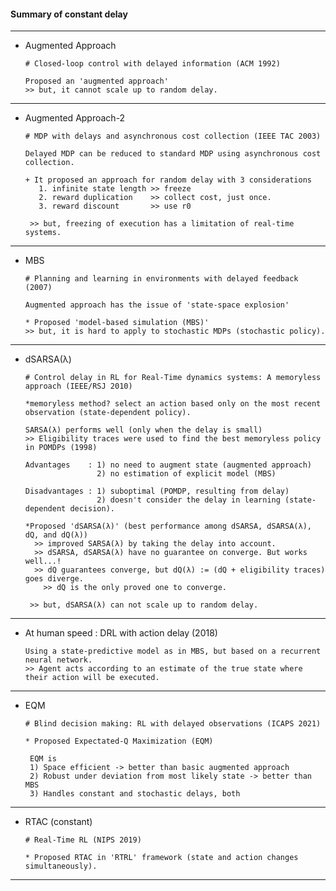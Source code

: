 #### Summary of constant delay 

---

- Augmented Approach  

      # Closed-loop control with delayed information (ACM 1992)
 
      Proposed an 'augmented approach'
      >> but, it cannot scale up to random delay.

---

- Augmented Approach-2

      # MDP with delays and asynchronous cost collection (IEEE TAC 2003)

      Delayed MDP can be reduced to standard MDP using asynchronous cost collection.
      
      + It proposed an approach for random delay with 3 considerations
         1. infinite state length >> freeze
         2. reward duplication    >> collect cost, just once.
         3. reward discount       >> use r0
    
       >> but, freezing of execution has a limitation of real-time systems.

---

- MBS 

      # Planning and learning in environments with delayed feedback (2007)

      Augmented approach has the issue of 'state-space explosion' 
  
      * Proposed 'model-based simulation (MBS)'
      >> but, it is hard to apply to stochastic MDPs (stochastic policy).

---

- dSARSA(λ)

      # Control delay in RL for Real-Time dynamics systems: A memoryless approach (IEEE/RSJ 2010)

      *memoryless method? select an action based only on the most recent observation (state-dependent policy). 

      SARSA(λ) performs well (only when the delay is small)
      >> Eligibility traces were used to find the best memoryless policy in POMDPs (1998)

      Advantages    : 1) no need to augment state (augmented approach)
                      2) no estimation of explicit model (MBS)
  
      Disadvantages : 1) suboptimal (POMDP, resulting from delay)
                      2) doesn't consider the delay in learning (state-dependent decision).

      *Proposed 'dSARSA(λ)' (best performance among dSARSA, dSARSA(λ), dQ, and dQ(λ))
        >> improved SARSA(λ) by taking the delay into account.
        >> dSARSA, dSARSA(λ) have no guarantee on converge. But works well...! 
        >> dQ guarantees converge, but dQ(λ) := (dQ + eligibility traces) goes diverge.
          >> dQ is the only proved one to converge.

       >> but, dSARSA(λ) can not scale up to random delay.

---
  
- At human speed : DRL with action delay (2018)      

      Using a state-predictive model as in MBS, but based on a recurrent neural network.
      >> Agent acts according to an estimate of the true state where their action will be executed. 

---

- EQM

      # Blind decision making: RL with delayed observations (ICAPS 2021)
      
      * Proposed Expectated-Q Maximization (EQM)

       EQM is
       1) Space efficient -> better than basic augmented approach 
       2) Robust under deviation from most likely state -> better than MBS
       3) Handles constant and stochastic delays, both 

---

- RTAC (constant)

      # Real-Time RL (NIPS 2019)

      * Proposed RTAC in 'RTRL' framework (state and action changes simultaneously).

---
    
  


      

  
  
      
